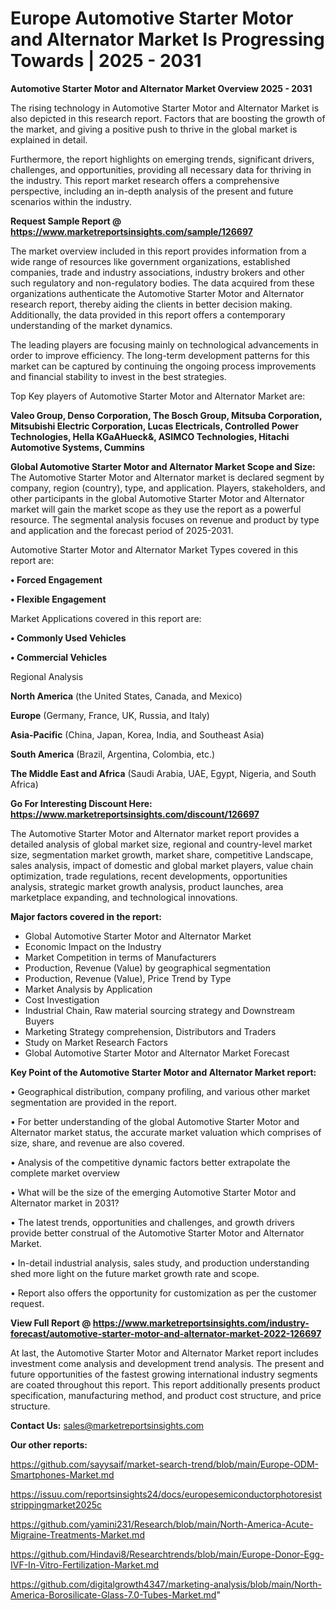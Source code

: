 # Europe Automotive Starter Motor and Alternator Market Is Progressing Towards | 2025 - 2031

<Strong> Automotive Starter Motor and Alternator Market Overview 2025 - 2031</strong>

The rising technology in Automotive Starter Motor and Alternator Market is also depicted in this research report. Factors that are boosting the growth of the market, and giving a positive push to thrive in the global market is explained in detail.

Furthermore, the report highlights on emerging trends, significant drivers, challenges, and opportunities, providing all necessary data for thriving in the industry. This report market research offers a comprehensive perspective, including an in-depth analysis of the present and future scenarios within the industry.

<strong>Request Sample Report @ <a href=https://www.marketreportsinsights.com/sample/126697>https://www.marketreportsinsights.com/sample/126697</a></strong>

The market overview included in this report provides information from a wide range of resources like government organizations, established companies, trade and industry associations, industry brokers and other such regulatory and non-regulatory bodies. The data acquired from these organizations authenticate the Automotive Starter Motor and Alternator research report, thereby aiding the clients in better decision making. Additionally, the data provided in this report offers a contemporary understanding of the market dynamics.

The leading players are focusing mainly on technological advancements in order to improve efficiency. The long-term development patterns for this market can be captured by continuing the ongoing process improvements and financial stability to invest in the best strategies.

Top Key players of Automotive Starter Motor and Alternator Market are:

<strong>Valeo Group, Denso Corporation, The Bosch Group, Mitsuba Corporation, Mitsubishi Electric Corporation, Lucas Electricals, Controlled Power Technologies, Hella KGaAHueck&, ASIMCO Technologies, Hitachi Automotive Systems, Cummins</strong>

<strong><b>Global Automotive Starter Motor and Alternator Market Scope and Size:</b></strong>
The Automotive Starter Motor and Alternator market is declared segment by company, region (country), type, and application. Players, stakeholders, and other participants in the global Automotive Starter Motor and Alternator market will gain the market scope as they use the report as a powerful resource. The segmental analysis focuses on revenue and product by type and application and the forecast period of 2025-2031.

Automotive Starter Motor and Alternator Market Types covered in this report are:

<strong>• Forced Engagement

• Flexible Engagement</strong>

Market Applications covered in this report are:

<strong>• Commonly Used Vehicles

• Commercial Vehicles</strong> 

Regional Analysis

<strong>North America</strong> (the United States, Canada, and Mexico)

<strong>Europe</strong> (Germany, France, UK, Russia, and Italy)

<strong>Asia-Pacific</strong> (China, Japan, Korea, India, and Southeast Asia)

<strong>South America</strong> (Brazil, Argentina, Colombia, etc.)

<strong>The Middle East and Africa</strong> (Saudi Arabia, UAE, Egypt, Nigeria, and South Africa)

<strong>Go For Interesting Discount Here: <a href=https://www.marketreportsinsights.com/discount/126697>https://www.marketreportsinsights.com/discount/126697</a></strong>

The Automotive Starter Motor and Alternator market report provides a detailed analysis of global market size, regional and country-level market size, segmentation market growth, market share, competitive Landscape, sales analysis, impact of domestic and global market players, value chain optimization, trade regulations, recent developments, opportunities analysis, strategic market growth analysis, product launches, area marketplace expanding, and technological innovations.

<strong><b>Major factors covered in the report:</b></strong>
<ul>
  <li>Global Automotive Starter Motor and Alternator Market </li>
  <li>Economic Impact on the Industry</li>
  <li>Market Competition in terms of Manufacturers</li>
  <li>Production, Revenue (Value) by geographical segmentation</li>
  <li>Production, Revenue (Value), Price Trend by Type</li>
  <li>Market Analysis by Application</li>
  <li>Cost Investigation</li>
  <li>Industrial Chain, Raw material sourcing strategy and Downstream Buyers</li>
  <li>Marketing Strategy comprehension, Distributors and Traders</li>
  <li>Study on Market Research Factors</li>
  <li>Global Automotive Starter Motor and Alternator Market Forecast</li>
</ul>

<strong><b>Key Point of the Automotive Starter Motor and Alternator Market report:</b></strong>

• Geographical distribution, company profiling, and various other market segmentation are provided in the report.

• For better understanding of the global Automotive Starter Motor and Alternator market status, the accurate market valuation which comprises of size, share, and revenue are also covered.

• Analysis of the competitive dynamic factors better extrapolate the complete market overview

• What will be the size of the emerging Automotive Starter Motor and Alternator market in 2031?

• The latest trends, opportunities and challenges, and growth drivers provide better construal of the Automotive Starter Motor and Alternator Market.

• In-detail industrial analysis, sales study, and production understanding shed more light on the future market growth rate and scope.

• Report also offers the opportunity for customization as per the customer request.

<strong><b>View Full Report @ <a href=https://www.marketreportsinsights.com/industry-forecast/automotive-starter-motor-and-alternator-market-2022-126697>https://www.marketreportsinsights.com/industry-forecast/automotive-starter-motor-and-alternator-market-2022-126697</a></b></strong>


At last, the Automotive Starter Motor and Alternator Market report includes investment come analysis and development trend analysis. The present and future opportunities of the fastest growing international industry segments are coated throughout this report. This report additionally presents product specification, manufacturing method, and product cost structure, and price structure.

<strong>Contact Us:</strong>
sales@marketreportsinsights.com

<strong>Our other reports:</strong>

<a href=https://github.com/sayysaif/market-search-trend/blob/main/Europe-ODM-Smartphones-Market.md>https://github.com/sayysaif/market-search-trend/blob/main/Europe-ODM-Smartphones-Market.md</a>

<a href=https://issuu.com/reportsinsights24/docs/europesemiconductorphotoresiststrippingmarket2025c>https://issuu.com/reportsinsights24/docs/europesemiconductorphotoresiststrippingmarket2025c</a>

<a href=https://github.com/yamini231/Research/blob/main/North-America-Acute-Migraine-Treatments-Market.md>https://github.com/yamini231/Research/blob/main/North-America-Acute-Migraine-Treatments-Market.md</a>

<a href=https://github.com/Hindavi8/Researchtrends/blob/main/Europe-Donor-Egg-IVF-In-Vitro-Fertilization-Market.md>https://github.com/Hindavi8/Researchtrends/blob/main/Europe-Donor-Egg-IVF-In-Vitro-Fertilization-Market.md</a>

<a href=https://github.com/digitalgrowth4347/marketing-analysis/blob/main/North-America-Borosilicate-Glass-7.0-Tubes-Market.md>https://github.com/digitalgrowth4347/marketing-analysis/blob/main/North-America-Borosilicate-Glass-7.0-Tubes-Market.md</a>"
